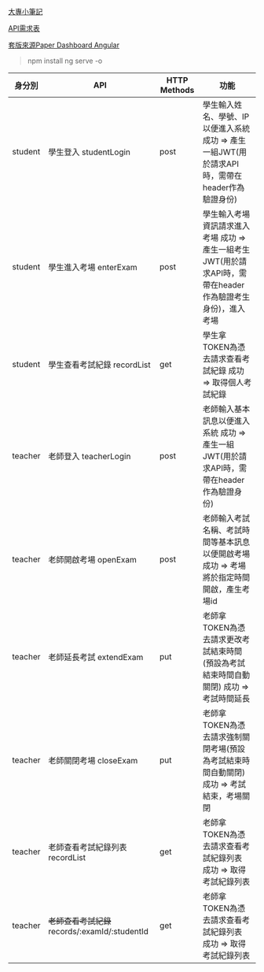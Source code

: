   
 [大專小筆記](https://hackmd.io/zT1-GcNtR4uLbq0L4K4DvA?view)
 
 [API需求表](https://hackmd.io/_6PAKFulQXaKiaQjSwMA5Q?both)
 
 [套版來源Paper Dashboard Angular](https://www.creative-tim.com/product/paper-dashboard-angular)
 
 > npm install
 > ng serve -o
 
 | 身分別    | API                    | HTTP Methods | 功能    |
| ------- | ---------------------- | ------ | ------------------ |
| student | 學生登入  studentLogin | post   | 學生輸入姓名、學號、IP以便進入系統 成功 => 產生一組JWT(用於請求API時，需帶在header作為驗證身份) |
| student | 學生進入考場  enterExam | post   | 學生輸入考場資訊請求進入考場 成功 => 產生一組考生JWT(用於請求API時，需帶在header作為驗證考生身份)，進入考場 |
| student | 學生查看考試紀錄 recordList | get   | 學生拿TOKEN為憑去請求查看考試紀錄 成功 => 取得個人考試紀錄 |
| teacher | 老師登入  teacherLogin | post   | 老師輸入基本訊息以便進入系統 成功 => 產生一組JWT(用於請求API時，需帶在header作為驗證身份) |
| teacher | 老師開啟考場  openExam | post   | 老師輸入考試名稱、考試時間等基本訊息以便開啟考場 成功 => 考場將於指定時間開啟，產生考場id
| teacher | 老師延長考試 extendExam | put | 老師拿TOKEN為憑去請求更改考試結束時間(預設為考試結束時間自動關閉) 成功 => 考試時間延長 |
| teacher | 老師關閉考場 closeExam | put | 老師拿TOKEN為憑去請求強制關閉考場(預設為考試結束時間自動關閉) 成功 => 考試結束，考場關閉 |
| teacher | 老師查看考試紀錄列表 recordList | get   | 老師拿TOKEN為憑去請求查看考試紀錄列表 成功 => 取得考試紀錄列表 |
| teacher | ~~老師查看考試紀錄~~ records/:examId/:studentId | get  | 老師拿TOKEN為憑去請求查看考試紀錄列表 成功 => 取得考試紀錄列表 |
